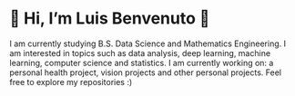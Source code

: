 # 👋 Hi, I’m Luis Benvenuto 👻

I am currently studying B.S. Data Science and Mathematics Engineering. I am interested in topics such as data analysis, deep learning, machine learning, computer science and statistics. I am currently working on: a personal health project, vision projects and other personal projects. Feel free to explore my repositories :)

